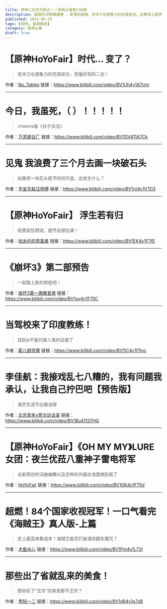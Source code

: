 ```yaml
---
title: 原神二创天花板之一丨每周必看第236期
description: 极致的流畅跟建模 、紧凑的剧情、技术力与想象力的完美结合，这算得上是原神二创天花板之一吧！
published: 2023-09-28
tags: [视频, 每周精选]
category: 每周必看
draft: true
---
```


# 【原神HoYoFair】时代… 变了？
> 技术力与想象力的完美结合，质量好高的二创！

作者：[No_Tables](https://space.bilibili.com/1220617185)
链接：https://www.bilibili.com/video/BV1Uh4y1A7Um

---

# 今日，我虽死，（                        ）！！！！！
> cheems版《孙子兵法》

作者：[万灵缝合厂](https://space.bilibili.com/1123353719)
链接：https://www.bilibili.com/video/BV1DV411A7Ck

---

# 见鬼 我浪费了三个月去画一块破石头
> 如果把一块石头赋予时间尺度，会发生什么？

作者：[宇宙无敌汪师傅](https://space.bilibili.com/364444803)
链接：https://www.bilibili.com/video/BV1rz4y1V7D3

---

# 【原神HoYoFair】 浮生若有归
> 经费疯狂燃烧，细节全部拉满！

作者：[哈米伦的弄笛者](https://space.bilibili.com/11742550)
链接：https://www.bilibili.com/video/BV1EK4y1F7fE

---

# 《崩坏3》第二部预告
> 一起踏上新的旅程吧！

作者：[崩坏3第一偶像爱酱](https://space.bilibili.com/27534330)
链接：https://www.bilibili.com/video/BV1oy4y1F75C

---

# 当驾校来了印度教练！
> 找到ai不能代替人类的证据了

作者：[薪儿姐师尊](https://space.bilibili.com/388477943)
链接：https://www.bilibili.com/video/BV1tC4y1f7mc

---

# 李佳航：我接戏乱七八糟的，我有问题我承认，让我自己拧巴吧【预告版】
> 演艺生涯不应被设限

作者：[北京青年x壹次访谈录](https://space.bilibili.com/1266160043)
链接：https://www.bilibili.com/video/BV1Bu41137HQ

---

# 【原神HoYoFair】《OH MY MY》LURE女团：夜兰优菈八重神子雷电将军
> 全新原创的词曲编舞以及恐怖的作画水准震撼到我了

作者：[HoYoFair](https://space.bilibili.com/2013376075)
链接：https://www.bilibili.com/video/BV1GK4y1F75d

---

# 超燃！84个国家收视冠军！一口气看完《海贼王》真人版-上篇
> 史上最高单集成本！海贼王能否打破漫改翻车魔咒？

作者：[木鱼水心](https://space.bilibili.com/927587)
链接：https://www.bilibili.com/video/BV1Pm4y1L72t

---

# 那些出了省就乱来的美食！
> 那些标了“正宗”的美食都不正宗？

作者：[粤知一二](https://space.bilibili.com/95515699)
链接：https://www.bilibili.com/video/BV1d94y1p7zB

